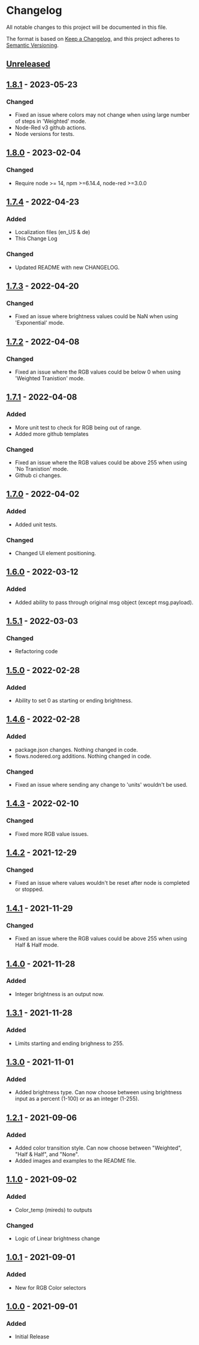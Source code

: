 # Changelog

All notable changes to this project will be documented in this file.

The format is based on [Keep a Changelog](https://keepachangelog.com/en/1.0.0/),
and this project adheres to [Semantic Versioning](https://semver.org/spec/v2.0.0.html).

## [Unreleased]

## [1.8.1] - 2023-05-23

### Changed

- Fixed an issue where colors may not change when using large number of steps in 'Weighted' mode.
- Node-Red v3 github actions.
- Node versions for tests.

## [1.8.0] - 2023-02-04

### Changed

- Require node >= 14, npm >=6.14.4, node-red >=3.0.0

## [1.7.4] - 2022-04-23

### Added

- Localization files (en_US & de)
- This Change Log

### Changed

- Updated README with new CHANGELOG.

## [1.7.3] - 2022-04-20

### Changed

- Fixed an issue where brightness values could be NaN when using 'Exponential' mode.

## [1.7.2] - 2022-04-08

### Changed

- Fixed an issue where the RGB values could be below 0 when using 'Weighted Tranistion' mode.

## [1.7.1] - 2022-04-08

### Added

- More unit test to check for RGB being out of range.
- Added more github templates

### Changed

- Fixed an issue where the RGB values could be above 255 when using 'No Tranistion' mode.
- Github ci changes.

## [1.7.0] - 2022-04-02

### Added

- Added unit tests.

### Changed

- Changed UI element positioning.

## [1.6.0] - 2022-03-12

### Added

- Added ability to pass through original msg object (except msg.payload).

## [1.5.1] - 2022-03-03

### Changed

- Refactoring code

## [1.5.0] - 2022-02-28

### Added

- Ability to set 0 as starting or ending brightness.

## [1.4.6] - 2022-02-28

### Added

- package.json changes. Nothing changed in code.
- flows.nodered.org additions. Nothing changed in code.

### Changed

- Fixed an issue where sending any change to 'units' wouldn't be used.

## [1.4.3] - 2022-02-10

### Changed

- Fixed more RGB value issues.

## [1.4.2] - 2021-12-29

### Changed

- Fixed an issue where values wouldn't be reset after node is completed or stopped.

## [1.4.1] - 2021-11-29

### Changed

- Fixed an issue where the RGB values could be above 255 when using Half & Half mode.

## [1.4.0] - 2021-11-28

### Added

- Integer brightness is an output now.

## [1.3.1] - 2021-11-28

### Added

- Limits starting and ending brighness to 255.

## [1.3.0] - 2021-11-01

### Added

- Added brightness type. Can now choose between using brightness input as a percent (1-100)
  or as an integer (1-255).

## [1.2.1] - 2021-09-06

### Added

- Added color transition style. Can now choose between "Weighted", "Half & Half", and "None".
- Added images and examples to the README file.

## [1.1.0] - 2021-09-02

### Added

- Color_temp (mireds) to outputs

### Changed

- Logic of Linear brightness change

## [1.0.1] - 2021-09-01

### Added

- New for RGB Color selectors

## [1.0.0] - 2021-09-01

### Added

- Initial Release

[unreleased]: https://github.com/mochman/node-red-contrib-light-transition/compare/v1.8.1...HEAD
[1.8.1]: https://github.com/mochman/node-red-contrib-light-transition/releases/tag/v1.8.1
[1.8.0]: https://github.com/mochman/node-red-contrib-light-transition/releases/tag/v1.8.0
[1.7.4]: https://github.com/mochman/node-red-contrib-light-transition/releases/tag/v1.7.4
[1.7.3]: https://github.com/mochman/node-red-contrib-light-transition/releases/tag/v1.7.3
[1.7.2]: https://github.com/mochman/node-red-contrib-light-transition/releases/tag/v1.7.2
[1.7.1]: https://github.com/mochman/node-red-contrib-light-transition/releases/tag/v1.7.1
[1.7.0]: https://github.com/mochman/node-red-contrib-light-transition/releases/tag/v1.7.0
[1.6.0]: https://github.com/mochman/node-red-contrib-light-transition/releases/tag/v1.6.0
[1.5.1]: https://github.com/mochman/node-red-contrib-light-transition/releases/tag/v1.5.1
[1.5.0]: https://github.com/mochman/node-red-contrib-light-transition/releases/tag/v1.5.0
[1.4.6]: https://github.com/mochman/node-red-contrib-light-transition/releases/tag/v1.4.6
[1.4.3]: https://github.com/mochman/node-red-contrib-light-transition/releases/tag/v1.4.3
[1.4.2]: https://github.com/mochman/node-red-contrib-light-transition/releases/tag/v1.4.2
[1.4.1]: https://github.com/mochman/node-red-contrib-light-transition/releases/tag/v1.4.1
[1.4.0]: https://github.com/mochman/node-red-contrib-light-transition/releases/tag/v1.4.0
[1.3.1]: https://github.com/mochman/node-red-contrib-light-transition/releases/tag/v1.3.1
[1.3.0]: https://github.com/mochman/node-red-contrib-light-transition/releases/tag/v1.3.0
[1.2.1]: https://github.com/mochman/node-red-contrib-light-transition/releases/tag/v1.2.1
[1.1.0]: https://github.com/mochman/node-red-contrib-light-transition/releases/tag/v1.1.0
[1.0.1]: https://github.com/mochman/node-red-contrib-light-transition/releases/tag/v1.0.1
[1.0.0]: https://github.com/mochman/node-red-contrib-light-transition/releases/tag/v1.0.0
